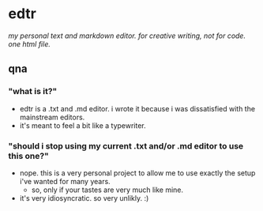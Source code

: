 # edtr
*my personal text and markdown editor. for creative writing, not for code. one html file.*

## qna

### "what is it?"
- edtr is a .txt and .md editor. i wrote it because i was dissatisfied with the mainstream editors.
- it's meant to feel a bit like a typewriter. 

### "should i stop using my current .txt and/or .md editor to use this one?"
- nope. this is a very personal project to allow me to use exactly the setup i've wanted for many years.
  - so, only if your tastes are very much like mine.
- it's very idiosyncratic. so very unlikly. :)

